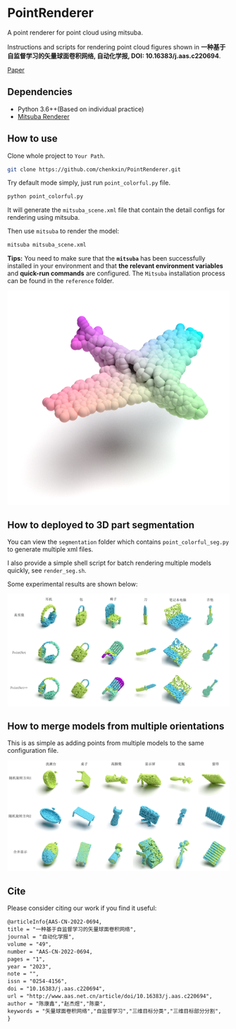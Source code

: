 # PointRenderer
A point renderer for point cloud using mitsuba.

Instructions and scripts for rendering point cloud figures shown in **一种基于自监督学习的矢量球面卷积网络, 自动化学报, DOI:  10.16383/j.aas.c220694**.

[Paper](http://www.aas.net.cn/cn/article/doi/10.16383/j.aas.c220694)

## Dependencies

- Python 3.6++(Based on individual practice)
- [Mitsuba Renderer](http://www.mitsuba-renderer.org/)

## How to use

Clone whole project to `Your Path`.

```bash
git clone https://github.com/chenkxin/PointRenderer.git
```

Try default mode simply, just run `point_colorful.py` file.

```bash
python point_colorful.py
```

It will generate the `mitsuba_scene.xml` file that contain the detail configs for rendering using mitsuba.

Then use `mitsuba` to render the model:

```bash
mitsuba mitsuba_scene.xml
```

**Tips:** You need to make sure that the **`mitsuba`** has been successfully installed in your environment and that **the relevant environment variables** and **quick-run commands** are configured. The `Mitsuba` installation process can be found in the `reference` folder.

![image-20230513010007158](README.assets/image-20230513010007158-16839109253041.png)

## How to deployed to 3D part segmentation

You can view the `segmentation` folder which contains `point_colorful_seg.py` to generate multiple xml files.

I also provide a simple shell script for batch rendering multiple models quickly, see `render_seg.sh`.

Some experimental results are shown below:

![image-20230512215006123](README.assets/image-20230512215006123.png)

## How to merge models from multiple orientations

This is as simple as adding points from multiple models to the same configuration file.

![image-20230512220627169](README.assets/image-20230512220627169.png)

## Cite

Please consider citing our work if you find it useful:

```latex
@articleInfo{AAS-CN-2022-0694,
title = "一种基于自监督学习的矢量球面卷积网络",
journal = "自动化学报",
volume = "49",
number = "AAS-CN-2022-0694,
pages = "1",
year = "2023",
note = "",
issn = "0254-4156",
doi = "10.16383/j.aas.c220694",
url = "http://www.aas.net.cn/article/doi/10.16383/j.aas.c220694",
author = "陈康鑫","赵杰煜","陈豪",
keywords = "矢量球面卷积网络","自监督学习","三维目标分类","三维目标部分分割",
}
```

